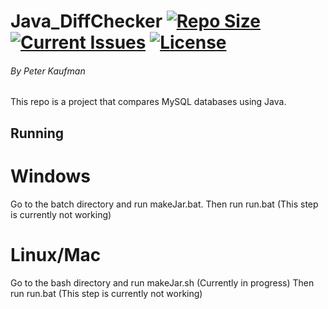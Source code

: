 # Java_DiffChecker [![Repo Size](https://reposs.herokuapp.com/?path=pjkaufman/Java_DiffChecker)](https://github.com/pjkaufman/Java_DiffChecker)  [![Current Issues](https://img.shields.io/github/issues/pjkaufman/Java_DiffChecker.svg)](https://github.com/pjkaufman/Java_DiffChecker/issues)  [![License](https://img.shields.io/github/license/pjkaufman/Java_DiffChecker.svg)](https://github.com/pjkaufman/Java_DiffChecker/blob/master/LICENSE)
###### By Peter Kaufman
This repo is a project that compares MySQL databases using Java.
## Running
# Windows
Go to the batch directory and run makeJar.bat.
Then run run.bat (This step is currently not working)
# Linux/Mac
Go to the bash directory and run makeJar.sh (Currently in progress)
Then run run.bat (This step is currently not working)
